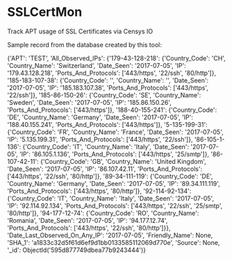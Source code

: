 # SSLCertMon
Track APT usage of SSL Certificates via Censys IO


Sample record from the database created by this tool:

{'APT': 'TEST',
 'All_Observed_IPs': {'179-43-128-218': {'Country_Code': 'CH',
                                         'Country_Name': 'Switzerland',
                                         'Date_Seen': '2017-07-05',
                                         'IP': '179.43.128.218',
                                         'Ports_And_Protocols': ['443/https',
                                                                 '22/ssh',
                                                                 '80/http']},
                      '185-183-107-38': {'Country_Code': '',
                                         'Country_Name': '',
                                         'Date_Seen': '2017-07-05',
                                         'IP': '185.183.107.38',
                                         'Ports_And_Protocols': ['443/https',
                                                                 '22/ssh']},
                      '185-86-150-26': {'Country_Code': 'SE',
                                        'Country_Name': 'Sweden',
                                        'Date_Seen': '2017-07-05',
                                        'IP': '185.86.150.26',
                                        'Ports_And_Protocols': ['443/https']},
                      '188-40-155-241': {'Country_Code': 'DE',
                                         'Country_Name': 'Germany',
                                         'Date_Seen': '2017-07-05',
                                         'IP': '188.40.155.241',
                                         'Ports_And_Protocols': ['443/https']},
                      '5-135-199-31': {'Country_Code': 'FR',
                                       'Country_Name': 'France',
                                       'Date_Seen': '2017-07-05',
                                       'IP': '5.135.199.31',
                                       'Ports_And_Protocols': ['443/https',
                                                               '22/ssh']},
                      '86-105-1-136': {'Country_Code': 'IT',
                                       'Country_Name': 'Italy',
                                       'Date_Seen': '2017-07-05',
                                       'IP': '86.105.1.136',
                                       'Ports_And_Protocols': ['443/https',
                                                               '25/smtp']},
                      '86-107-42-11': {'Country_Code': 'GB',
                                       'Country_Name': 'United Kingdom',
                                       'Date_Seen': '2017-07-05',
                                       'IP': '86.107.42.11',
                                       'Ports_And_Protocols': ['443/https',
                                                               '22/ssh',
                                                               '80/http']},
                      '89-34-111-119': {'Country_Code': 'DE',
                                        'Country_Name': 'Germany',
                                        'Date_Seen': '2017-07-05',
                                        'IP': '89.34.111.119',
                                        'Ports_And_Protocols': ['443/https',
                                                                '80/http']},
                      '92-114-92-134': {'Country_Code': 'IT',
                                        'Country_Name': 'Italy',
                                        'Date_Seen': '2017-07-05',
                                        'IP': '92.114.92.134',
                                        'Ports_And_Protocols': ['443/https',
                                                                '22/ssh',
                                                                '25/smtp',
                                                                '80/http']},
                      '94-177-12-74': {'Country_Code': 'RO',
                                       'Country_Name': 'Romania',
                                       'Date_Seen': '2017-07-05',
                                       'IP': '94.177.12.74',
                                       'Ports_And_Protocols': ['443/https',
                                                               '22/ssh',
                                                               '80/http']}},
 'Date_Last_Observed_On_Any_IP': '2017-07-05',
 'Friendly_Name': None,
 'SHA_1': 'a1833c32d5f61d6ef9d1bb0133585112069d770e',
 'Source': None,
 '_id': ObjectId('595d877749dbea77b9243444')}
